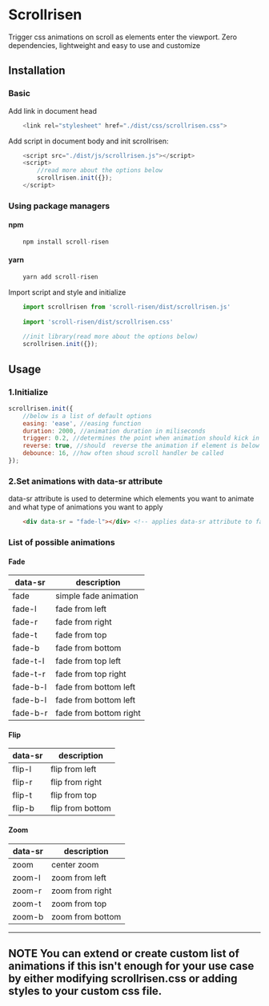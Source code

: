 # Scrollrisen
Trigger css animations on scroll as elements enter the viewport. Zero dependencies, lightweight and easy to use and customize

## Installation

### Basic

Add link in document head

```js
    <link rel="stylesheet" href="./dist/css/scrollrisen.css">
```
Add script in document body and init scrollrisen:

```js
    <script src="./dist/js/scrollrisen.js"></script>
    <script>
        //read more about the options below
        scrollrisen.init({});
    </script>
```

### Using package managers

#### npm

```js
    npm install scroll-risen
```

#### yarn

```js
    yarn add scroll-risen
```

Import script and style and initialize

```js
    import scrollrisen from 'scroll-risen/dist/scrollrisen.js'
    
    import 'scroll-risen/dist/scrollrisen.css'
    
    //init library(read more about the options below)
    scrollrisen.init({});
```

## Usage

### 1.Initialize

```js
scrollrisen.init({
    //below is a list of default options
    easing: 'ease', //easing function
    duration: 2000, //animation duration in miliseconds
    trigger: 0.2, //determines the point when animation should kick in relative to viewport. 0 means as soon as element becomes visible, 1 means when top of the element reaches the top of the screen
    reverse: true, //should  reverse the animation if element is below the vieport
    debounce: 16, //how often shoud scroll handler be called
});
```

### 2.Set animations with data-sr attribute

data-sr attribute is used to determine which elements you want to animate and what type of animations you want to apply

```html
    <div data-sr = "fade-l"></div> <!-- applies data-sr attribute to fade from left to right -->
```

### List of possible animations

#### Fade

| data-sr | description |
| ------ | ------ |
| fade | simple fade animation |
| fade-l | fade from left |
| fade-r | fade from right |
| fade-t | fade from top |
| fade-b | fade from bottom|
| fade-t-l | fade from top left |
| fade-t-r | fade from top right |
| fade-b-l | fade from bottom left |
| fade-b-l | fade from bottom left |
| fade-b-r | fade from bottom right |

#### Flip

| data-sr | description |
| ------ | ------ |
| flip-l | flip from left |
| flip-r | flip from right |
| flip-t | flip from top |
| flip-b | flip from bottom |

#### Zoom

| data-sr | description |
| ------ | ------ |
| zoom | center zoom |
| zoom-l | zoom from left |
| zoom-r | zoom from right |
| zoom-t | zoom from top |
| zoom-b | zoom from bottom |

---
**NOTE**
You can extend or create custom list of animations if this isn't enough for your use case by either modifying scrollrisen.css or adding styles to your custom css file.
---